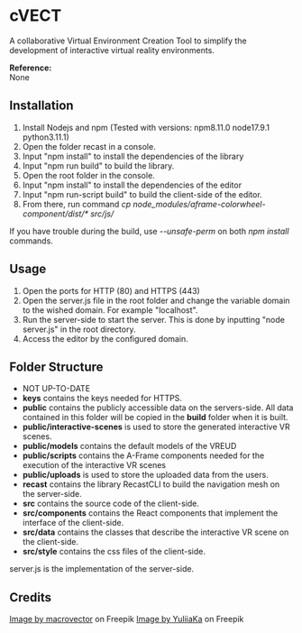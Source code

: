 ﻿# cVECT  
A collaborative Virtual Environment Creation Tool to simplify the development of interactive virtual reality environments.

**Reference:**  
None

## Installation 
1. Install Nodejs and npm (Tested with versions: npm8.11.0 node17.9.1 python3.11.1)
1. Open the folder recast in a console.
1. Input "npm install" to install the dependencies of the library
1. Input "npm run build" to build the library.
1. Open the root folder in the console.
1. Input "npm install" to install the dependencies of the editor
1. Input "npm run-script build" to build the client-side of the editor.
1. From there, run command *cp node_modules/aframe-colorwheel-component/dist/\* src/js/*

If you have trouble during the build, use *--unsafe-perm* on both *npm install* commands.

## Usage
1. Open the ports for HTTP (80) and HTTPS (443)
1. Open the server.js file in the root folder and change the variable domain to the wished domain. For example "localhost".
1. Run the server-side to start the server. This is done by inputting "node server.js" in the root directory.
1. Access the editor by the configured domain.

## Folder Structure
* NOT UP-TO-DATE
* **keys** contains the keys needed for HTTPS.
* **public** contains the publicly accessible data on the servers-side. All data contained in this folder will be copied in the **build** folder when it is built.
* **public/interactive-scenes** is used to store the generated interactive VR scenes.
* **public/models** contains the default models of the VREUD
* **public/scripts** contains the A-Frame components needed for the execution of the interactive VR scenes
* **public/uploads** is used to store the uploaded data from the users.
* **recast** contains the library RecastCLI to build the navigation mesh on the server-side.
* **src** contains the source code of the client-side.
* **src/components** contains the React components that implement the interface of the client-side.
* **src/data** contains the classes that describe the interactive VR scene on the client-side.
* **src/style** contains the css files of the client-side.

server.js is the implementation of the server-side.

## Credits
<a href="https://www.freepik.com/free-vector/seamless-realistic-cheese-pattern_10603243.htm#query=cheese%20texture&position=4&from_view=search&track=ais&uuid=0bd8c0d8-f3f7-4143-9b61-96f5ba2ec69c">Image by macrovector</a> on Freepik
<a href="https://www.freepik.com/free-photo/collage-green-leaves-arugula-basil-sliced-red-spicy-bell-pepper-onion-tomatoes-black-pepper-peas-are-isolated-white-background-cooking-concept-close-up-copy-space_26593837.htm#query=tomato&position=8&from_view=search&track=sph&uuid=a2e41571-ecd2-4176-87e6-bfa585987445">Image by YuliiaKa</a> on Freepik